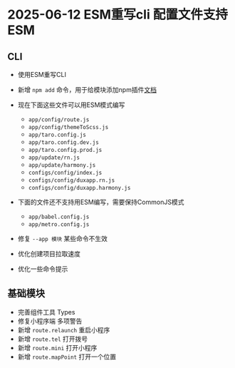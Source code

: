 # 2025-06-12 ESM重写cli 配置文件支持ESM

## CLI

- 使用ESM重写CLI
- 新增 `npm add` 命令，用于给模块添加npm插件[文档](/docs/course/started/cli#npm-管理模块的npm依赖)
- 现在下面这些文件可以用ESM模式编写
  - `app/config/route.js`
  - `app/config/themeToScss.js`
  - `app/taro.config.js`
  - `app/taro.config.dev.js`
  - `app/taro.config.prod.js`
  - `app/update/rn.js`
  - `app/update/harmony.js`
  - `configs/config/index.js`
  - `configs/config/duxapp.rn.js`
  - `configs/config/duxapp.harmony.js`  

- 下面的文件还不支持用ESM编写，需要保持CommonJS模式
  - `app/babel.config.js`
  - `app/metro.config.js`

- 修复 `--app 模块` 某些命令不生效
- 优化创建项目拉取速度
- 优化一些命令提示

## 基础模块

- 完善组件工具 Types
- 修复小程序端 多项警告
- 新增 `route.relaunch` 重启小程序
- 新增 `route.tel` 打开拨号
- 新增 `route.mini` 打开小程序
- 新增 `route.mapPoint` 打开一个位置
